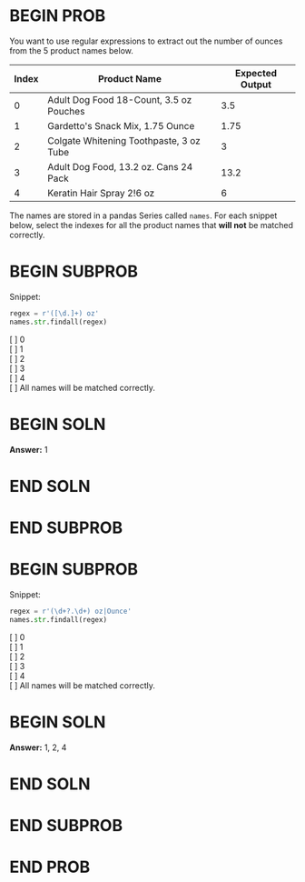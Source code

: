 # BEGIN PROB

You want to use regular expressions to extract out the number of ounces from the
5 product names below.

| **Index** | **Product Name**                           | **Expected Output** |
|-----------|--------------------------------------------|---------------------|
| 0         | Adult Dog Food 18-Count, 3.5 oz Pouches   | 3.5                 |
| 1         | Gardetto's Snack Mix, 1.75 Ounce           | 1.75                |
| 2         | Colgate Whitening Toothpaste, 3 oz Tube   | 3                   |
| 3         | Adult Dog Food, 13.2 oz. Cans 24 Pack     | 13.2                |
| 4         | Keratin Hair Spray 2!6 oz                 | 6                   |

The names are stored in a pandas Series called `names`. For each snippet below, select the indexes for all the product names that **will not** be matched correctly.


# BEGIN SUBPROB

Snippet:

```python
regex = r'([\d.]+) oz'
names.str.findall(regex)
```

[ ] 0  
[ ] 1  
[ ] 2  
[ ] 3  
[ ] 4  
[ ] All names will be matched correctly.

# BEGIN SOLN

**Answer:** 1

# END SOLN

# END SUBPROB



# BEGIN SUBPROB

Snippet:

```python
regex = r'(\d+?.\d+) oz|Ounce'
names.str.findall(regex)
```

[ ] 0  
[ ] 1  
[ ] 2  
[ ] 3  
[ ] 4  
[ ] All names will be matched correctly.

# BEGIN SOLN

**Answer:** 1, 2, 4

# END SOLN

# END SUBPROB


# END PROB

